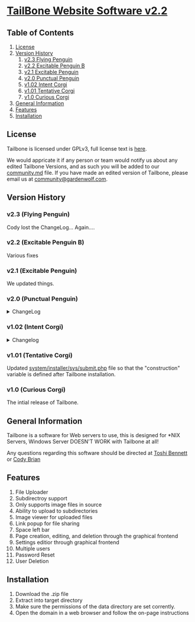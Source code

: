 # [TailBone Website Software v2.2](https://tailbone.gardenwolf.com/ "Tailbone's Official Website")  
## Table of Contents
1. [License](#license)
2. [Version History](#version-history)
	1. [v2.3 Flying Penguin](#v23-flying-penguin)
	2. [v2.2 Excitable Penguin B](#v22-excitable-penguin-b)
	3. [v2.1 Excitable Penguin](#v21-excitable-penguin) 
	4. [v2.0 Punctual Penguin](#v20-punctual-penguin) 
	5. [v1.02 Intent Corgi](#v102-intent-corgi)
	6. [v1.01 Tentative Corgi](#v101-tentative-corgi)
	7. [v1.0 Curious Corgi](#v10-curious-corgi)
3. [General Information](#general-information)
4. [Features](#features)
5. [Installation](#installation)

## License
Tailbone is licensed under GPLv3, full license text is [here](LICENSE.md).  

We would appricate it if any person or team would notify us about any edited Tailbone Versions, and as such you will be added to our [community.md](community.md) file.  If you have made an edited version of Tailbone, please email us at [community@gardenwolf.com](mailto:community@gardenwolf.com).

## Version History  

### v2.3 (Flying Penguin)

Cody lost the ChangeLog... Again....

### v2.2 (Excitable Penguin B)  
Various fixes  

### v2.1 (Excitable Penguin)  
We updated things.  

### v2.0 (Punctual Penguin)  
<details>
<summary>ChangeLog</summary>  
<details>
<summary>[system/admin/run.php](system/admin/run.php)</summary>
-Updated to use the new theme file.  
-Added MSGBanner.js script.  
-Added the version tags to prevent "bad cache".  
-Removed the strange page reg thing I did...  
-Fixed a session timeout issue.  
-New MSGBanner script.  
</details>

<details>
<summary>[system/admin/sys/editTheme.php](system/admin/sys/editTheme.php) </summary>
- Updated to use the new theme file.
</details>

<details>
<summary>[system/admin/sys/pages/theme.php](system/admin/sys/pages/theme.php)</summary>
- Updated to use the new theme file.
</details>

<details>
<summary>[system/main/theme/theme.php](system/main/theme/theme.php)</summary>
--REPLACES themeColours.scss.php thing...
</details>

<details>
<summary>[system/main/theme/animations.css](system/main/theme/animations.css)</summary>
--ADDED
</details>

<details>
<summary>[data/theme.php](data/theme.php)</summary>
--REPLACES colours.php
</details>

<details>
<summary>[system/jScipts/loading.js](system/jScipts/loading.js)</summary>
- Removed MSGBanner parts.
</details>

<details>
<summary>[system/jScipts/MSGBanner.js](system/jScipts/MSGBanner.js)</summary>
--NEW: Contains the click to close and the timeout.
</details>

<details>
<summary>[system/main/run.php](system/main/run.php)</summary>
-Updated to use the new theme file.  
-Updated to report 404 as a header.  
-Updated to make edit button direct to settings when a 404 has occurred.  
-Added the MSGBanner.js script.  
-Added the version tags to prevent "bad cache".  
-Fixed a session timeout issue.  
-New MSGBanner script.  
-Re-added the animations.  
-No longer requiring file. Only echoing its contents. (More secure and prevents scripts from running.)  
</details>

<details>
<summary>[system/installer/sys/install.php](system/installer/sys/install.php)</summary>
-Updated to use the new theme file.  
-Added the version tags to prevent "bad cache".  
</details>

<details>
<summary>[system/jScripts/wysiwyg.php](system/jScripts/wysiwyg.php)</summary>
- Updated to use the new theme file.
</details>

<details>
<summary>[system/installer/sys/sumbit.php](system/installer/sys/sumbit.php)</summary>
- Fixed MSGBanner parameters.
</details>

<details>
<summary>[system/upgrader/run.php](system/upgrader/run.php)</summary>
- Updated to edit data folder colours.php to theme.php.
</details>

<details>
<summary>[system/admin/sys/pages/file_manager.php](system/admin/sys/pages/file_manager.php)</summary>
- Updated to the new theme stuffs.
</details>

<details>
<summary>[system/admin/sys/pages/pages.php](system/admin/sys/pages/pages.php)</summary>
- Re-arranged the buttons.
</details>

<details>
<summary>system/admin/sys/pages/pages_*.php</summary>
--REMOVED
</details>

<details>
<summary>[system/admin/sys/pages/pages.php](system/admin/sys/pages/pages.php) </summary>
- Updated to contain ALL pages data.
</details>

<details>
<summary>system/admin/sys/sys.pagereg.php</summary>
--REMOVED
</details>

<details>
<summary>[system/admin/sys/pages/users.php](system/admin/sys/pages/users.php)</summary>
- Updated to use new theme var.
</details>

<details>
<summary>[system/admin/sys/*](system/admin/sys/) (excluding pages folder)</summary>  
-Updated to work with the new loggedin check.  
-Updated to use new MSGBanner.  
</details>

<details>
<summary>[index.php](index.php)</summary>
-Added the new loggedin check.  
-Added getUsers() function.  
</details>

<details>
<summary>[system/admin/sys/pages/users.php](system/admin/sys/pages/users.php)</summary>
- Now uses the userList function.
</details>

<details>
<summary>[system/admin/sys/pages/loggedin.php](system/admin/sys/pages/loggedin.php)</summary>
-Added server admin email.
</details>

<details>
<summary>[system/main/theme/main.css](system/main/theme/main.css)</summary>
-Fixed stretched images issue.
</details>

<details>
<summary>[system/admin/sys/pages/file_manager.php](system/admin/sys/pages/file_manager.php)</summary>
- Viewer is no longer a pesky iframe. It is a proper image viewer this time.
</details>
</details>  

### v1.02 (Intent Corgi)  
<details>
<summary>Changelog</summary>
Added a sleep arg to [system/upgrader/run.php](system/upgrader/run.php) to avoid "Redirected too many times" issue.

Removed the board from [system/admin/sys/pages/loggedin.php](system/admin/sys/pages/loggedin.php) and replaced it with a simple version checker.  Echoes the Tailbone codename as well.

ALL INDEX FILES (except the one in root) are pointing to one file for less redundancy

Added the Tailbone codename var to [index.php](index.php)

Added version vars at the end of file names to avoid caching problems between version changes in [system/main/run.php](system/main/run.php), [system/admin/run.php](system/admin/run.php), and [system/installer/sys/install.php](system/installer/sys/install.php)

Removed animations from [system/main/run.php](system/main/run.php)

Removed system/main/theme/animations.css as it is no longer needed.

Updated [contributors](contributors.md), also changed file format from txt to md.
</details>

### v1.01 (Tentative Corgi)  
Updated [system/installer/sys/submit.php](system/installer/sys/submit.php) file so that the "construction" variable is defined after Tailbone installation.

### v1.0 (Curious Corgi)  
The intial release of Tailbone.

## General Information  
Tailbone is a software for Web servers to use, this is designed for \*NIX Servers,	 Windows Server DOESN'T WORK with Tailbone at all!
  
Any questions regarding this software should be directed at [Toshi Bennett](mailto:toshi@gardenwolf.com?Subject=Tailbone "Send an email to Toshi") or [Cody Brian](mailto:cody@gardenwolf.com?Subject=Tailbone "Send an email to Cody")


## Features  
1. File Uploader
  1. Subdirectroy support
  2. Only supports image files in source
  3. Ability to upload to subdirectories
  4. Image viewer for uploaded files
  5. Link popup for file sharing
  6. Space left bar
2. Page creation, editing, and deletion through the graphical frontend
3. Settings editior through graphical frontend
4. Multiple users
  1. Password Reset
  2. User Deletion  
  
## Installation  
1. Download the .zip file
2. Extract into target directory
3. Make sure the permissions of the data directory are set corrently.
4. Open the domain in a web browser and follow the on-page instructions
